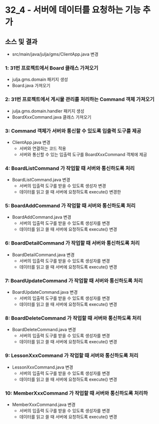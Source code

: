 # 32_4 - 서버에 데이터를 요청하는 기능 추가


## 소스 및 결과

- src/main/java/julja/gms/ClientApp.java 변경

### 1: 31번 프로젝트에서 Board 클래스 가져오기

- julja.gms.domain 패키지 생성
- Board.java 가져오기

### 2: 31번 프로젝트에서 게시물 관리를 처리하는 Command 객체 가져오기

- julja.gms.domain.handler 패키지 생성
- BoardXxxCommand.java 클래스 가져오기

### 3: Command 객체가 서버와 통신할 수 있도록 입출력 도구를 제공

- ClientApp.java 변경
  - 서버와 연결하는 코드 적용
  - 서버와 통신할 수 있는 입출력 도구를 BoardXxxCommand 객체에 제공
  
### 4: BoardListCommand 가 작업할 때 서버와 통신하도록 처리

- BoardListCommand.java 변경
  - 서버의 입출력 도구를 받을 수 있도록 생성자 변경
  - 데이터를 읽고 쓸 때 서버에 요청하도록 execute() 변경한

### 5: BoardAddCommand 가 작업할 때 서버와 통신하도록 처리

- BoardAddCommand.java 변경
  - 서버의 입출력 도구를 받을 수 있도록 생성자를 변경
  - 데이터를 읽고 쓸 때 서버에 요청하도록 execute() 변경

### 6: BoardDetailCommand 가 작업할 때 서버와 통신하도록 처리

- BoardDetailCommand.java 변경
  - 서버의 입출력 도구를 받을 수 있도록 생성자를 변경
  - 데이터를 읽고 쓸 때 서버에 요청하도록 execute() 변경
  
### 7: BoardUpdateCommand 가 작업할 때 서버와 통신하도록 처리

- BoardUpdateCommand.java 변경
  - 서버의 입출력 도구를 받을 수 있도록 생성자를 변경
  - 데이터를 읽고 쓸 때 서버에 요청하도록 execute() 변경
  
### 8: BoardDeleteCommand 가 작업할 때 서버와 통신하도록 처리

- BoardDeleteCommand.java 변경
  - 서버의 입출력 도구를 받을 수 있도록 생성자를 변경
  - 데이터를 읽고 쓸 때 서버에 요청하도록 execute() 변경

### 9: LessonXxxCommand 가 작업할 때 서버와 통신하도록 처리

- LessonXxxCommand.java 변경
  - 서버의 입출력 도구를 받을 수 있도록 생성자를 변경
  - 데이터를 읽고 쓸 때 서버에 요청하도록 execute() 변경
  
### 10: MemberXxxCommand 가 작업할 때 서버와 통신하도록 처리하

- MemberXxxCommand.java 변경
  - 서버의 입출력 도구를 받을 수 있도록 생성자를 변경
  - 데이터를 읽고 쓸 때 서버에 요청하도록 execute() 변경